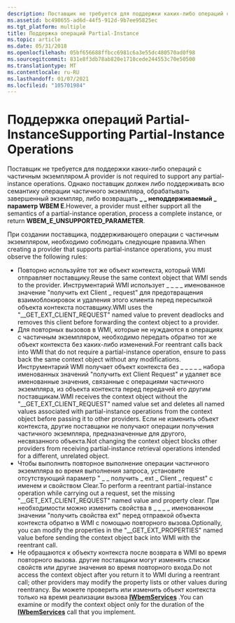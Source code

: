 ```yaml
---
description: Поставщик не требуется для поддержки каких-либо операций с частичным экземпляром. Однако поставщик должен либо поддерживать всю семантику операции частичного экземпляра, обрабатывать завершенный экземпляр, либо возвращать \_ \_ неподдерживаемый параметр WBEM E \_ .
ms.assetid: bc498655-ad6d-44f5-912d-9b7ee95825ec
ms.tgt_platform: multiple
title: Поддержка операций Partial-Instance
ms.topic: article
ms.date: 05/31/2018
ms.openlocfilehash: 05bf656688ffbcc6981c6a3e55dc480570ad0f98
ms.sourcegitcommit: 831e8f3db78ab820e1710cede244553c70e50500
ms.translationtype: MT
ms.contentlocale: ru-RU
ms.lasthandoff: 01/07/2021
ms.locfileid: "105701984"
---
```

# <a name="supporting-partial-instance-operations"></a><span data-ttu-id="e2a06-104">Поддержка операций Partial-Instance</span><span class="sxs-lookup"><span data-stu-id="e2a06-104">Supporting Partial-Instance Operations</span></span>

<span data-ttu-id="e2a06-105">Поставщик не требуется для поддержки каких-либо операций с частичным экземпляром.</span><span class="sxs-lookup"><span data-stu-id="e2a06-105">A provider is not required to support any partial-instance operations.</span></span> <span data-ttu-id="e2a06-106">Однако поставщик должен либо поддерживать всю семантику операции частичного экземпляра, обрабатывать завершенный экземпляр, либо возвращать **\_ \_ неподдерживаемый \_ параметр WBEM E**.</span><span class="sxs-lookup"><span data-stu-id="e2a06-106">However, a provider must either support all the semantics of a partial-instance operation, process a complete instance, or return **WBEM\_E\_UNSUPPORTED\_PARAMETER**.</span></span>

<span data-ttu-id="e2a06-107">При создании поставщика, поддерживающего операции с частичным экземпляром, необходимо соблюдать следующие правила.</span><span class="sxs-lookup"><span data-stu-id="e2a06-107">When creating a provider that supports partial-instance operations, you must observe the following rules:</span></span>

-   <span data-ttu-id="e2a06-108">Повторно используйте тот же объект контекста, который WMI отправляет поставщику.</span><span class="sxs-lookup"><span data-stu-id="e2a06-108">Reuse the same context object that WMI sends to the provider.</span></span> <span data-ttu-id="e2a06-109">Инструментарий WMI использует \_ \_ \_ \_ именованное значение "получить ext Client \_ request" для предотвращения взаимоблокировок и удаления этого клиента перед пересылкой объекта контекста поставщику.</span><span class="sxs-lookup"><span data-stu-id="e2a06-109">WMI uses the "\_\_GET\_EXT\_CLIENT\_REQUEST" named value to prevent deadlocks and removes this client before forwarding the context object to a provider.</span></span>
-   <span data-ttu-id="e2a06-110">Для повторных вызовов в WMI, которые не нуждаются в операциях с частичным экземпляром, необходимо передать обратно тот же объект контекста без каких-либо изменений.</span><span class="sxs-lookup"><span data-stu-id="e2a06-110">For reentrant calls back into WMI that do not require a partial-instance operation, ensure to pass back the same context object without any modifications.</span></span> <span data-ttu-id="e2a06-111">Инструментарий WMI получает объект контекста без \_ \_ \_ \_ \_ набора именованных значений "получить ext Client Request" и удаляет все именованные значения, связанные с операциями частичного экземпляра, из объекта контекста перед передачей его другим поставщикам.</span><span class="sxs-lookup"><span data-stu-id="e2a06-111">WMI receives the context object without the "\_\_GET\_EXT\_CLIENT\_REQUEST" named value set and deletes all named values associated with partial-instance operations from the context object before passing it to other providers.</span></span> <span data-ttu-id="e2a06-112">Если не изменить объект контекста, другие поставщики не получают операции получения частичного экземпляра, предназначенные для другого, несвязанного объекта.</span><span class="sxs-lookup"><span data-stu-id="e2a06-112">Not changing the context object blocks other providers from receiving partial-instance retrieval operations intended for a different, unrelated object.</span></span>
-   <span data-ttu-id="e2a06-113">Чтобы выполнить повторное выполнение операции частичного экземпляра во время выполнения запроса, установите отсутствующий параметр " \_ \_ получить \_ ext \_ Client \_ request" с именем и свойством Clear.</span><span class="sxs-lookup"><span data-stu-id="e2a06-113">To perform a reentrant partial-instance operation while carrying out a request, set the missing "\_\_GET\_EXT\_CLIENT\_REQUEST" named value and property clear.</span></span> <span data-ttu-id="e2a06-114">При необходимости можно изменить свойства в \_ \_ \_ \_ именованном значении "получить свойства ext" перед отправкой объекта контекста обратно в WMI с помощью повторного вызова.</span><span class="sxs-lookup"><span data-stu-id="e2a06-114">Optionally, you can modify the properties in the "\_\_GET\_EXT\_PROPERTIES" named value before sending the context object back into WMI with the reentrant call.</span></span>
-   <span data-ttu-id="e2a06-115">Не обращаются к объекту контекста после возврата в WMI во время повторного вызова. другие поставщики могут изменять списки свойств или другие значения во время повторного входа.</span><span class="sxs-lookup"><span data-stu-id="e2a06-115">Do not access the context object after you return it to WMI during a reentrant call; other providers may modify the property lists or other values during reentrancy.</span></span> <span data-ttu-id="e2a06-116">Вы можете проверить или изменить объект контекста только на время реализации вызова [**IWbemServices**](/windows/desktop/api/WbemCli/nn-wbemcli-iwbemservices) .</span><span class="sxs-lookup"><span data-stu-id="e2a06-116">You can examine or modify the context object only for the duration of the [**IWbemServices**](/windows/desktop/api/WbemCli/nn-wbemcli-iwbemservices) call that you implement.</span></span>

 

 



